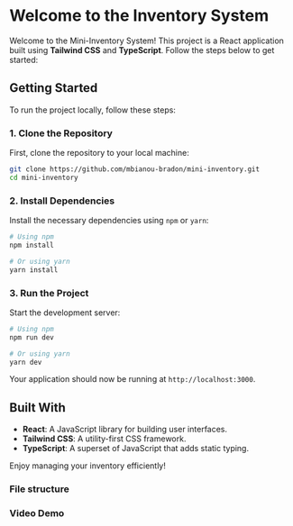 # Welcome to the Inventory System

Welcome to the Mini-Inventory System! This project is a React application built using **Tailwind CSS** and **TypeScript**. Follow the steps below to get started:

## Getting Started

To run the project locally, follow these steps:

### 1. Clone the Repository

First, clone the repository to your local machine:

```bash
git clone https://github.com/mbianou-bradon/mini-inventory.git
cd mini-inventory
```

### 2. Install Dependencies

Install the necessary dependencies using `npm` or `yarn`:

```bash
# Using npm
npm install

# Or using yarn
yarn install
```

### 3. Run the Project

Start the development server:

```bash
# Using npm
npm run dev

# Or using yarn
yarn dev
```

Your application should now be running at `http://localhost:3000`.

## Built With

- **React**: A JavaScript library for building user interfaces.
- **Tailwind CSS**: A utility-first CSS framework.
- **TypeScript**: A superset of JavaScript that adds static typing.

Enjoy managing your inventory efficiently!


### File structure


### Video Demo


```

